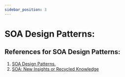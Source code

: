 ```yaml
---
sidebar_position: 3
---
```

# SOA Design Patterns: 

## References for SOA Design Patterns:

1. [SOA Design Patterns.](https://www.mulesoft.com/resources/esb/soa-design-patterns)
2. [SOA: New Insights or Recycled Knowledge](https://www.enterpriseintegrationpatterns.com/docs/HohpeSOAPatterns.pdf)